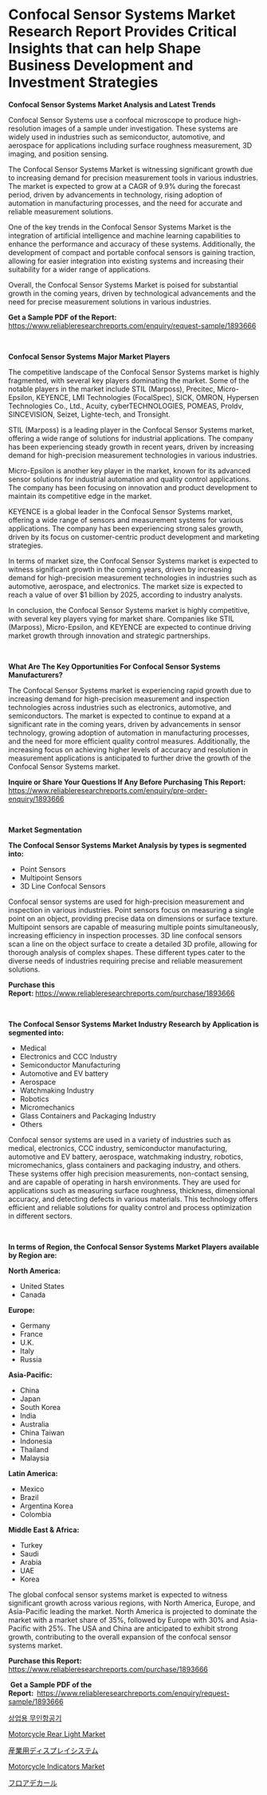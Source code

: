 <p><h1>Confocal Sensor Systems Market Research Report Provides Critical Insights that can help Shape Business Development and Investment Strategies</h1></p><p><strong>Confocal Sensor Systems Market Analysis and Latest Trends</strong></p>
<p><p>Confocal Sensor Systems use a confocal microscope to produce high-resolution images of a sample under investigation. These systems are widely used in industries such as semiconductor, automotive, and aerospace for applications including surface roughness measurement, 3D imaging, and position sensing.</p><p>The Confocal Sensor Systems Market is witnessing significant growth due to increasing demand for precision measurement tools in various industries. The market is expected to grow at a CAGR of 9.9% during the forecast period, driven by advancements in technology, rising adoption of automation in manufacturing processes, and the need for accurate and reliable measurement solutions.</p><p>One of the key trends in the Confocal Sensor Systems Market is the integration of artificial intelligence and machine learning capabilities to enhance the performance and accuracy of these systems. Additionally, the development of compact and portable confocal sensors is gaining traction, allowing for easier integration into existing systems and increasing their suitability for a wider range of applications.</p><p>Overall, the Confocal Sensor Systems Market is poised for substantial growth in the coming years, driven by technological advancements and the need for precise measurement solutions in various industries.</p></p>
<p><strong>Get a Sample PDF of the Report:&nbsp;</strong> <a href="https://www.reliableresearchreports.com/enquiry/request-sample/1893666">https://www.reliableresearchreports.com/enquiry/request-sample/1893666</a></p>
<p>&nbsp;</p>
<p><strong>Confocal Sensor Systems Major Market Players</strong></p>
<p><p>The competitive landscape of the Confocal Sensor Systems market is highly fragmented, with several key players dominating the market. Some of the notable players in the market include STIL (Marposs), Precitec, Micro-Epsilon, KEYENCE, LMI Technologies (FocalSpec), SICK, OMRON, Hypersen Technologies Co., Ltd., Acuity, cyberTECHNOLOGIES, POMEAS, Proldv, SINCEVISION, Seizet, Lighte-tech, and Tronsight.</p><p>STIL (Marposs) is a leading player in the Confocal Sensor Systems market, offering a wide range of solutions for industrial applications. The company has been experiencing steady growth in recent years, driven by increasing demand for high-precision measurement technologies in various industries.</p><p>Micro-Epsilon is another key player in the market, known for its advanced sensor solutions for industrial automation and quality control applications. The company has been focusing on innovation and product development to maintain its competitive edge in the market.</p><p>KEYENCE is a global leader in the Confocal Sensor Systems market, offering a wide range of sensors and measurement systems for various applications. The company has been experiencing strong sales growth, driven by its focus on customer-centric product development and marketing strategies.</p><p>In terms of market size, the Confocal Sensor Systems market is expected to witness significant growth in the coming years, driven by increasing demand for high-precision measurement technologies in industries such as automotive, aerospace, and electronics. The market size is expected to reach a value of over $1 billion by 2025, according to industry analysts.</p><p>In conclusion, the Confocal Sensor Systems market is highly competitive, with several key players vying for market share. Companies like STIL (Marposs), Micro-Epsilon, and KEYENCE are expected to continue driving market growth through innovation and strategic partnerships.</p></p>
<p>&nbsp;</p>
<p><strong>What Are The Key Opportunities For Confocal Sensor Systems Manufacturers?</strong></p>
<p><p>The Confocal Sensor Systems market is experiencing rapid growth due to increasing demand for high-precision measurement and inspection technologies across industries such as electronics, automotive, and semiconductors. The market is expected to continue to expand at a significant rate in the coming years, driven by advancements in sensor technology, growing adoption of automation in manufacturing processes, and the need for more efficient quality control measures. Additionally, the increasing focus on achieving higher levels of accuracy and resolution in measurement applications is anticipated to further drive the growth of the Confocal Sensor Systems market.</p></p>
<p><strong>Inquire or Share Your Questions If Any Before Purchasing This Report:</strong> <a href="https://www.reliableresearchreports.com/enquiry/pre-order-enquiry/1893666">https://www.reliableresearchreports.com/enquiry/pre-order-enquiry/1893666</a></p>
<p>&nbsp;</p>
<p><strong>Market Segmentation</strong></p>
<p><strong>The Confocal Sensor Systems Market Analysis by types is segmented into:</strong></p>
<p><ul><li>Point Sensors</li><li>Multipoint Sensors</li><li>3D Line Confocal Sensors</li></ul></p>
<p><p>Confocal sensor systems are used for high-precision measurement and inspection in various industries. Point sensors focus on measuring a single point on an object, providing precise data on dimensions or surface texture. Multipoint sensors are capable of measuring multiple points simultaneously, increasing efficiency in inspection processes. 3D line confocal sensors scan a line on the object surface to create a detailed 3D profile, allowing for thorough analysis of complex shapes. These different types cater to the diverse needs of industries requiring precise and reliable measurement solutions.</p></p>
<p><strong>Purchase this Report:&nbsp;</strong><a href="https://www.reliableresearchreports.com/purchase/1893666">https://www.reliableresearchreports.com/purchase/1893666</a></p>
<p>&nbsp;</p>
<p><strong>The Confocal Sensor Systems Market Industry Research by Application is segmented into:</strong></p>
<p><ul><li>Medical</li><li>Electronics and CCC Industry</li><li>Semiconductor Manufacturing</li><li>Automotive and EV battery</li><li>Aerospace</li><li>Watchmaking Industry</li><li>Robotics</li><li>Micromechanics</li><li>Glass Containers and Packaging Industry</li><li>Others</li></ul></p>
<p><p>Confocal sensor systems are used in a variety of industries such as medical, electronics, CCC industry, semiconductor manufacturing, automotive and EV battery, aerospace, watchmaking industry, robotics, micromechanics, glass containers and packaging industry, and others. These systems offer high precision measurements, non-contact sensing, and are capable of operating in harsh environments. They are used for applications such as measuring surface roughness, thickness, dimensional accuracy, and detecting defects in various materials. This technology offers efficient and reliable solutions for quality control and process optimization in different sectors.</p></p>
<p>&nbsp;</p>
<p><strong>In terms of Region, the Confocal Sensor Systems Market Players available by Region are:</strong></p>
<p>
    <p> <strong> North America: </strong>
        <ul>
            <li>United States</li>
            <li>Canada</li>
        </ul>
        </p> 
    <p> <strong> Europe: </strong>
        <ul>
            <li>Germany</li>
            <li>France</li>
            <li>U.K.</li>
            <li>Italy</li>
            <li>Russia</li>
        </ul>
        </p> 
    <p> <strong> Asia-Pacific: </strong>
        <ul>
            <li>China</li>
            <li>Japan</li>
            <li>South Korea</li>
            <li>India</li>
            <li>Australia</li>
            <li>China Taiwan</li>
            <li>Indonesia</li>
            <li>Thailand</li>
            <li>Malaysia</li>
        </ul>
        </p> 
    <p> <strong> Latin America: </strong>
        <ul>
            <li>Mexico</li>
            <li>Brazil</li>
            <li>Argentina Korea</li>
            <li>Colombia</li>
        </ul>
        </p> 
    <p> <strong> Middle East & Africa: </strong>
        <ul>
            <li>Turkey</li>
            <li>Saudi</li>
            <li>Arabia</li>
            <li>UAE</li>
            <li>Korea</li>
        </ul>
    </p>
    </p>
<p><p>The global confocal sensor systems market is expected to witness significant growth across various regions, with North America, Europe, and Asia-Pacific leading the market. North America is projected to dominate the market with a market share of 35%, followed by Europe with 30% and Asia-Pacific with 25%. The USA and China are anticipated to exhibit strong growth, contributing to the overall expansion of the confocal sensor systems market.</p></p>
<p><strong>Purchase this Report: </strong><a href="https://www.reliableresearchreports.com/purchase/1893666">https://www.reliableresearchreports.com/purchase/1893666</a></p>
<p>&nbsp;<strong>Get a Sample PDF of the Report:&nbsp;&nbsp;</strong><a href="https://www.reliableresearchreports.com/enquiry/request-sample/1893666">https://www.reliableresearchreports.com/enquiry/request-sample/1893666</a></p>
<p><strong></strong></p>
<p><p><a href="https://github.com/darrellockm3ytan895656/Market-Research-Report-List-1/blob/main/999753812926.md">상업용 무인항공기</a></p><p><a href="https://issuu.com/reportprime-2/docs/motorcycle-rear-light-market-size-2030.pptx">Motorcycle Rear Light Market</a></p><p><a href="https://medium.com/@elishelacruz56456/%E7%94%A3%E6%A5%AD%E7%94%A8%E3%83%87%E3%82%A3%E3%82%B9%E3%83%97%E3%83%AC%E3%82%A4%E3%82%B7%E3%82%B9%E3%83%86%E3%83%A0%E3%81%AE%E5%B8%82%E5%A0%B4%E3%82%B7%E3%82%A7%E3%82%A2%E3%81%AE%E6%8E%A8%E7%A7%BB%E3%81%A8%E5%B8%82%E5%A0%B4%E6%88%90%E9%95%B7%E3%83%88%E3%83%AC%E3%83%B3%E3%83%892024%E5%B9%B4%E3%81%8B%E3%82%892031%E5%B9%B4%E3%81%BE%E3%81%A7-f71c75bb28b7">産業用ディスプレイシステム</a></p><p><a href="https://issuu.com/reportprime-2/docs/motorcycle-indicators-market-size-2030.pptx">Motorcycle Indicators Market</a></p><p><a href="https://github.com/ReganWisoky2023/Market-Research-Report-List-1/blob/main/110537713924.md">フロアデカール</a></p></p>